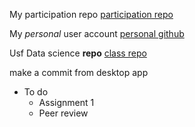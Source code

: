 My participation repo
[participation repo](https://github.com/SarahAttaway/DataSci-participation)


My _personal_ user account
[personal github](https://github.com/SarahAttaway)


Usf Data science **repo**
[class repo](https://github.com/USF-Psych-DataSci-2020)

make a commit from desktop app

* To do 
  * Assignment 1 
  * Peer review